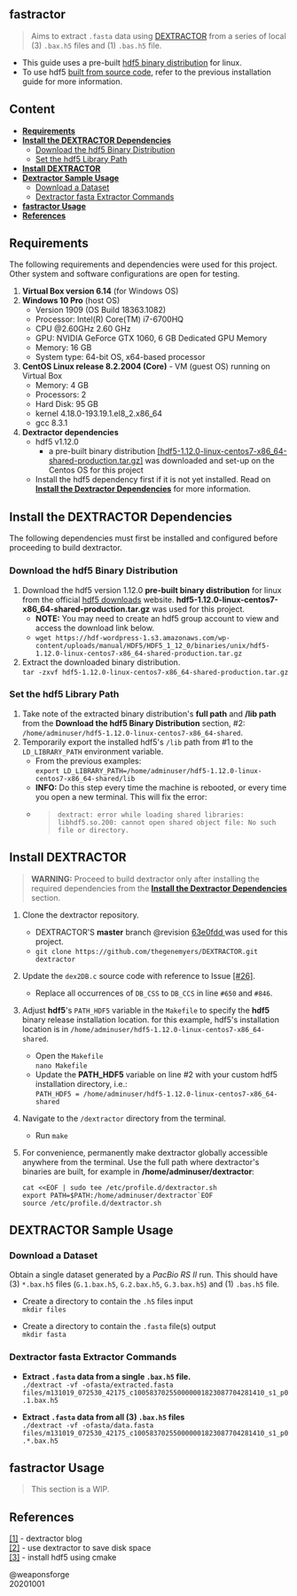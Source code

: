 ## fastractor
 
> Aims to extract `.fasta` data using [DEXTRACTOR](https://github.com/thegenemyers/DEXTRACTOR) from a series of local (3) `.bax.h5` files and (1) `.bas.h5` file.  

- This guide uses a pre-built [hdf5 binary distribution](https://www.hdfgroup.org/downloads/hdf5/) for linux.  
- To use hdf5 [built from source code](https://github.com/weaponsforge/fastractor/wiki/Dextractor:-Build-HDF5-from-Source-Code), refer to the previous installation guide for more information.

## Content

- [**Requirements**](#requirements)
- [**Install the DEXTRACTOR Dependencies**](#install-the-dextractor-dependencies)
	- [Download the hdf5 Binary Distribution](#download-the-hdf5-binary-distribution)
	- [Set the hdf5 Library Path](#set-the-hdf5-library-path)
- [**Install DEXTRACTOR**](#install-dextractor)
- [**Dextractor Sample Usage**](#dextractor-sample-usage)
	- [Download a Dataset](#download-a-dataset)
	- [Dextractor fasta Extractor Commands](#dextractor-fasta-extractor-commands)
- [**fastractor Usage**](#fastractor-usage)
- [**References**](#references)

## Requirements

The following requirements and dependencies were used for this project. Other system and software configurations are open for testing.

1. **Virtual Box version 6.14** (for Windows OS)
2. **Windows 10 Pro** (host OS)
	- Version 1909 (OS Build 18363.1082)
	- Processor: Intel(R) Core(TM) i7-6700HQ
	- CPU @2.60GHz 2.60 GHz
	- GPU: NVIDIA GeForce GTX 1060, 6 GB Dedicated GPU Memory
	- Memory: 16 GB
	- System type: 64-bit OS, x64-based processor
3. **CentOS Linux release 8.2.2004 (Core)** - VM (guest OS) running on Virtual Box
	- Memory: 4 GB
	- Processors: 2
	- Hard Disk: 95 GB
	- kernel 4.18.0-193.19.1.el8\_2.x86\_64
	- gcc 8.3.1
4. **Dextractor dependencies**
	- hdf5 v1.12.0 
		- a pre-built binary distribution [[hdf5-1.12.0-linux-centos7-x86_64-shared-production.tar.gz]](https://www.hdfgroup.org/downloads/hdf5/) was downloaded and set-up on the Centos OS for this project
	- Install the hdf5 dependency first if it is not yet installed. Read on [**Install the Dextractor Dependencies**](#install-the-dextractor-dependencies) for more information.


## Install the DEXTRACTOR Dependencies

The following dependencies must first be installed and configured before proceeding to build dextractor.

### Download the hdf5 Binary Distribution

1. Download the hdf5 version 1.12.0 **pre-built binary distribution** for linux from the official [hdf5 downloads](https://www.hdfgroup.org/downloads/hdf5/) website. **hdf5-1.12.0-linux-centos7-x86_64-shared-production.tar.gz** was used for this project.  
	- **NOTE:** You may need to create an hdf5 group account to view and access the download link below.
	- `wget https://hdf-wordpress-1.s3.amazonaws.com/wp-content/uploads/manual/HDF5/HDF5_1_12_0/binaries/unix/hdf5-1.12.0-linux-centos7-x86_64-shared-production.tar.gz`
2. Extract the downloaded binary distribution.  
`tar -zxvf hdf5-1.12.0-linux-centos7-x86_64-shared-production.tar.gz`  


### Set the hdf5 Library Path

1. Take note of the extracted binary distribution's **full path** and **/lib path** from the **Download the hdf5 Binary Distribution** section, #2:  
`/home/adminuser/hdf5-1.12.0-linux-centos7-x86_64-shared`.
2. Temporarily export the installed hdf5's `/lib` path from #1 to the `LD_LIBRARY_PATH` environment variable.
   - From the previous examples:  
`export LD_LIBRARY_PATH=/home/adminuser/hdf5-1.12.0-linux-centos7-x86_64-shared/lib`
   - **INFO:** Do this step every time the machine is rebooted, or every time you open a new terminal. This will fix the error:
   - >```dextract: error while loading shared libraries: libhdf5.so.200: cannot open shared object file: No such file or directory.```

## Install DEXTRACTOR

> **WARNING:** Proceed to build dextractor only after installing the required dependencies from the [**Install the Dextractor Dependencies**](#install-the-dextractor-dependencies) section.

1. Clone the dextractor repository.
	- DEXTRACTOR'S **master** branch @revision [63e0fdd
](https://github.com/thegenemyers/DEXTRACTOR/commit/63e0fdd78f14d7240c951d885773d7e12a46350b) was used for this project.  
	- `git clone https://github.com/thegenemyers/DEXTRACTOR.git dextractor`
2. Update the `dex2DB.c` source code with reference to Issue [[#26]](https://github.com/thegenemyers/DEXTRACTOR/issues/26).
	- Replace all occurrences of `DB_CSS` to `DB_CCS` in line `#650` and `#846`.
3. Adjust **hdf5**'s `PATH_HDF5` variable in the `Makefile` to specify the **hdf5** binary release installation location. for this example, hdf5's installation location is in `/home/adminuser/hdf5-1.12.0-linux-centos7-x86_64-shared`.
	- Open the `Makefile`  
`nano Makefile`
	- Update the **PATH_HDF5** variable on line #2 with your custom hdf5 installation directory, i.e.:  
`PATH_HDF5 = /home/adminuser/hdf5-1.12.0-linux-centos7-x86_64-shared`
4. Navigate to the `/dextractor` directory from the terminal.
	- Run `make`
5. For convenience, permanently make dextractor globally accessible anywhere from the terminal. Use the full path where dextractor's binaries are built, for example in **/home/adminuser/dextractor**: 

   ```
   cat <<EOF | sudo tee /etc/profile.d/dextractor.sh
   export PATH=$PATH:/home/adminuser/dextractor`EOF
   source /etc/profile.d/dextractor.sh
   ```


## DEXTRACTOR Sample Usage

### Download a Dataset

Obtain a single dataset generated by a *PacBio RS II* run. This should have (3) `*.bax.h5`  files (`G.1.bax.h5`, `G.2.bax.h5`, `G.3.bax.h5`) and (1) `.bas.h5` file.

- Create a directory to contain the `.h5` files input  
`mkdir files`

- Create a directory to contain the `.fasta` file(s) output  
`mkdir fasta`


### Dextractor fasta Extractor Commands



- **Extract `.fasta` data from a single `.bax.h5` file.**  
`./dextract -vf -ofasta/extracted.fasta files/m131019_072530_42175_c100583702550000001823087704281410_s1_p0.1.bax.h5`

- **Extract `.fasta` data from all (3) `.bax.h5` files**  
`./dextract -vf -ofasta/data.fasta files/m131019_072530_42175_c100583702550000001823087704281410_s1_p0.*.bax.h5`

## fastractor Usage

> This section is a WIP.

## References

[[1]](https://dazzlerblog.wordpress.com/command-guides/dextractor-command-guide/) - dextractor blog  
[[2]](https://dazzlerblog.wordpress.com/2014/03/22/the-dextractor-module-save-disk-space-for-your-pacbio-projects/) - use dextractor to save disk space  
[[3]](https://trello.com/c/SaI1183f) - install hdf5 using cmake

@weaponsforge  
20201001
